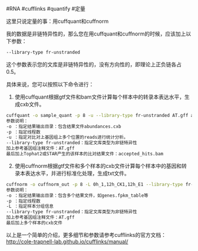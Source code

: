 #RNA #cufflinks #quantify #定量

这里只说定量的事：用cuffquant和cuffnorm

我的数据是非链特异性的，那么您在用cuffquant和cuffnorm的时候，应该加上以下参数：
```bash
--library-type fr-unstranded
```
这个参数表示您的文库是非链特异性的，没有方向性的，即理论上正负链各占0.5。

具体来说，您可以按照以下命令进行：

1.  使用cuffquant根据gtf文件和bam文件计算每个样本中的转录本表达水平，生成cxb文件。
```bash
cuffquant -o sample_quant -p 8 -u --library-type fr-unstranded AT.gff accepted_hits.bam
参数说明： 
-o ：指定结果输出目录：包含结果文件abundances.cxb 
-p ：指定线程数 
-u ：指定对比对上基因组上多个位置的reads进行统计分析。 
--library-type fr-unstranded：指定文库类型为非链特异性 
加上参考基因组注释文件：AT.gff 
最后加上Tophat2或STAR产生的该样本的比对结果文件：accepted_hits.bam
```

2.  使用cuffnorm根据gtf文件和多个样本的cxb文件计算每个样本中的基因和转录本表达水平，并进行标准化处理，生成txt文件。
```bash
cuffnorm -o cuffnorm_out -p 8 -L 0h_1,12h_CK1,12h_E1 --library-type fr-unstranded AT.gff /data/disk2/liyan/AT/sample_1_quant/abundances.cxb /data/disk2/liyan/AT/sample_2_quant/abundances.cxb /data/disk2/liyan/AT/sample_3_quant/abundances.cxb
参数说明： 
-o ：指定结果输出目录：包含多个结果文件，如genes.fpkm_table等 
-p ：指定线程数 
-L ：指定样本分组信息 
--library-type fr-unstranded：指定文库类型为非链特异性 
加上参考基因组注释文件：AT.gff 
最后加上多个样本的cxb文件
```

以上是一个简单的介绍，更多细节和参数请参考cufflinks的官方文档：http://cole-trapnell-lab.github.io/cufflinks/manual/